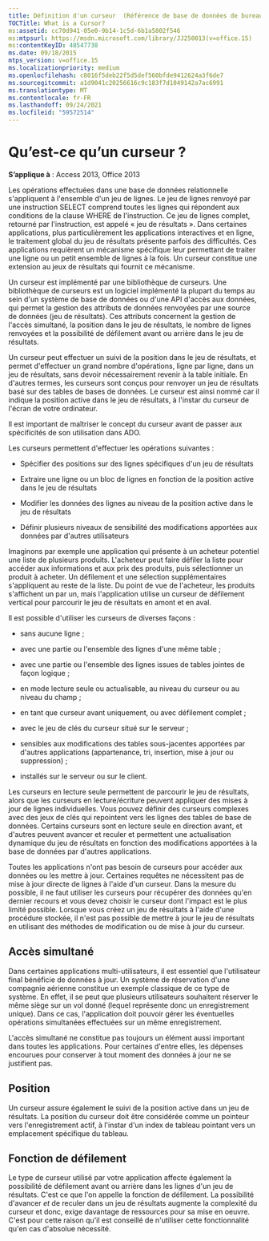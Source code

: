 ```yaml
---
title: Définition d'un curseur  (Référence de base de données de bureau Access)
TOCTitle: What is a Cursor?
ms:assetid: cc70d941-05e0-9b14-1c5d-6b1a5802f546
ms:mtpsurl: https://msdn.microsoft.com/library/JJ250013(v=office.15)
ms:contentKeyID: 48547738
ms.date: 09/18/2015
mtps_version: v=office.15
ms.localizationpriority: medium
ms.openlocfilehash: c8016f5deb22f5d5def560bfde9412624a3f6de7
ms.sourcegitcommit: a1d9041c20256616c9c183f7d1049142a7ac6991
ms.translationtype: MT
ms.contentlocale: fr-FR
ms.lasthandoff: 09/24/2021
ms.locfileid: "59572514"
---
```

# <a name="what-is-a-cursor"></a>Qu’est-ce qu’un curseur ?


**S’applique à** : Access 2013, Office 2013

Les opérations effectuées dans une base de données relationnelle s'appliquent à l'ensemble d'un jeu de lignes. Le jeu de lignes renvoyé par une instruction SELECT comprend toutes les lignes qui répondent aux conditions de la clause WHERE de l'instruction. Ce jeu de lignes complet, retourné par l'instruction, est appelé « jeu de résultats ». Dans certaines applications, plus particulièrement les applications interactives et en ligne, le traitement global du jeu de résultats présente parfois des difficultés. Ces applications requièrent un mécanisme spécifique leur permettant de traiter une ligne ou un petit ensemble de lignes à la fois. Un curseur constitue une extension au jeux de résultats qui fournit ce mécanisme.

Un curseur est implémenté par une bibliothèque de curseurs. Une bibliothèque de curseurs est un logiciel implémenté la plupart du temps au sein d'un système de base de données ou d'une API d'accès aux données, qui permet la gestion des attributs de données renvoyées par une source de données (jeu de résultats). Ces attributs concernent la gestion de l'accès simultané, la position dans le jeu de résultats, le nombre de lignes renvoyées et la possibilité de défilement avant ou arrière dans le jeu de résultats.

Un curseur peut effectuer un suivi de la position dans le jeu de résultats, et permet d'effectuer un grand nombre d'opérations, ligne par ligne, dans un jeu de résultats, sans devoir nécessairement revenir à la table initiale. En d'autres termes, les curseurs sont conçus pour renvoyer un jeu de résultats basé sur des tables de bases de données. Le curseur est ainsi nommé car il indique la position active dans le jeu de résultats, à l'instar du curseur de l'écran de votre ordinateur.

Il est important de maîtriser le concept du curseur avant de passer aux spécificités de son utilisation dans ADO.

Les curseurs permettent d'effectuer les opérations suivantes :

  - Spécifier des positions sur des lignes spécifiques d'un jeu de résultats

  - Extraire une ligne ou un bloc de lignes en fonction de la position active dans le jeu de résultats

  - Modifier les données des lignes au niveau de la position active dans le jeu de résultats

  - Définir plusieurs niveaux de sensibilité des modifications apportées aux données par d'autres utilisateurs

Imaginons par exemple une application qui présente à un acheteur potentiel une liste de plusieurs produits. L'acheteur peut faire défiler la liste pour accéder aux informations et aux prix des produits, puis sélectionner un produit à acheter. Un défilement et une sélection supplémentaires s'appliquent au reste de la liste. Du point de vue de l'acheteur, les produits s'affichent un par un, mais l'application utilise un curseur de défilement vertical pour parcourir le jeu de résultats en amont et en aval.

Il est possible d'utiliser les curseurs de diverses façons :

  - sans aucune ligne ;

  - avec une partie ou l'ensemble des lignes d'une même table ;

  - avec une partie ou l'ensemble des lignes issues de tables jointes de façon logique ;

  - en mode lecture seule ou actualisable, au niveau du curseur ou au niveau du champ ;

  - en tant que curseur avant uniquement, ou avec défilement complet ;

  - avec le jeu de clés du curseur situé sur le serveur ;

  - sensibles aux modifications des tables sous-jacentes apportées par d'autres applications (appartenance, tri, insertion, mise à jour ou suppression) ;

  - installés sur le serveur ou sur le client.

Les curseurs en lecture seule permettent de parcourir le jeu de résultats, alors que les curseurs en lecture/écriture peuvent appliquer des mises à jour de lignes individuelles. Vous pouvez définir des curseurs complexes avec des jeux de clés qui repointent vers les lignes des tables de base de données. Certains curseurs sont en lecture seule en direction avant, et d'autres peuvent avancer et reculer et permettent une actualisation dynamique du jeu de résultats en fonction des modifications apportées à la base de données par d'autres applications.

Toutes les applications n'ont pas besoin de curseurs pour accéder aux données ou les mettre à jour. Certaines requêtes ne nécessitent pas de mise à jour directe de lignes à l'aide d'un curseur. Dans la mesure du possible, il ne faut utiliser les curseurs pour récupérer des données qu'en dernier recours et vous devez choisir le curseur dont l'impact est le plus limité possible. Lorsque vous créez un jeu de résultats à l'aide d'une procédure stockée, il n'est pas possible de mettre à jour le jeu de résultats en utilisant des méthodes de modification ou de mise à jour du curseur.

## <a name="concurrency"></a>Accès simultané

Dans certaines applications multi-utilisateurs, il est essentiel que l'utilisateur final bénéficie de données à jour. Un système de réservation d'une compagnie aérienne constitue un exemple classique de ce type de système. En effet, il se peut que plusieurs utilisateurs souhaitent réserver le même siège sur un vol donné (lequel représente donc un enregistrement unique). Dans ce cas, l'application doit pouvoir gérer les éventuelles opérations simultanées effectuées sur un même enregistrement.

L'accès simultané ne constitue pas toujours un élément aussi important dans toutes les applications. Pour certaines d'entre elles, les dépenses encourues pour conserver à tout moment des données à jour ne se justifient pas.

## <a name="position"></a>Position

Un curseur assure également le suivi de la position active dans un jeu de résultats. La position du curseur doit être considérée comme un pointeur vers l'enregistrement actif, à l'instar d'un index de tableau pointant vers un emplacement spécifique du tableau.

## <a name="scrollability"></a>Fonction de défilement

Le type de curseur utilisé par votre application affecte également la possibilité de défilement avant ou arrière dans les lignes d'un jeu de résultats. C'est ce que l'on appelle la fonction de défilement. La possibilité d'avancer *et* de reculer dans un jeu de résultats augmente la complexité du curseur et donc, exige davantage de ressources pour sa mise en oeuvre. C'est pour cette raison qu'il est conseillé de n'utiliser cette fonctionnalité qu'en cas d'absolue nécessité.

